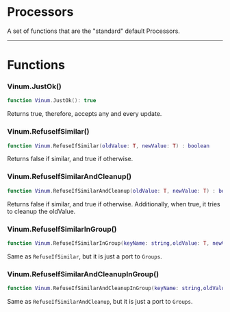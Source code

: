 # Processors

A set of functions that are the "standard" default Processors.
_____

# Functions

### Vinum.JustOk()
```lua
function Vinum.JustOk(): true
```
Returns true, therefore, accepts any and every update.

### Vinum.RefuseIfSimilar()
```lua
function Vinum.RefuseIfSimilar(oldValue: T, newValue: T) : boolean
```

Returns false if similar, and true if otherwise.

### Vinum.RefuseIfSimilarAndCleanup()
```lua
function Vinum.RefuseIfSimilarAndCleanup(oldValue: T, newValue: T) : boolean
```
Returns false if similar, and true if otherwise. Additionally, when true, it tries to cleanup the oldValue.

### Vinum.RefuseIfSimilarInGroup()
```lua
function Vinum.RefuseIfSimilarInGroup(keyName: string,oldValue: T, newValue: T) : boolean
```
Same as `RefuseIfSimilar`, but it is just a port to `Groups`.

### Vinum.RefuseIfSimilarAndCleanupInGroup()
```lua
function Vinum.RefuseIfSimilarAndCleanupInGroup(keyName: string,oldValue: T, newValue: T) : boolean
```
Same as `RefuseIfSimilarAndCleanup`, but it is just a port to `Groups`.